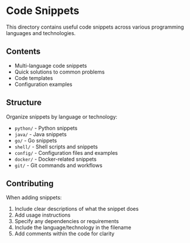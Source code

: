 # Code Snippets

This directory contains useful code snippets across various programming languages and technologies.

## Contents

- Multi-language code snippets
- Quick solutions to common problems
- Code templates
- Configuration examples

## Structure

Organize snippets by language or technology:
- `python/` - Python snippets
- `java/` - Java snippets
- `go/` - Go snippets
- `shell/` - Shell scripts and snippets
- `config/` - Configuration files and examples
- `docker/` - Docker-related snippets
- `git/` - Git commands and workflows

## Contributing

When adding snippets:
1. Include clear descriptions of what the snippet does
2. Add usage instructions
3. Specify any dependencies or requirements
4. Include the language/technology in the filename
5. Add comments within the code for clarity